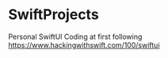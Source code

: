 # SwiftProjects
Personal SwiftUI Coding at first following https://www.hackingwithswift.com/100/swiftui

